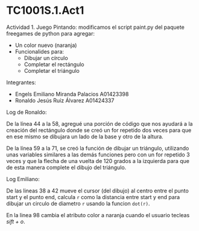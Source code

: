 # TC1001S.1.Act1
Actividad 1. Juego Pintando: modificamos el script paint.py del paquete freegames de python para agregar:
- Un color nuevo (naranja)
- Funcionalides para: 
  -  Dibujar un círculo 
  -  Completar el rectángulo
  -  Completar el triángulo 
 
 Integrantes: 
 - Engels Emiliano Miranda Palacios A01423398
 - Ronaldo Jesús Ruíz Álvarez A01424337


Log de Ronaldo:

De la línea 44 a la 58, agregué una porción de código que nos ayudará a la creación del rectángulo
donde se creó un for repetido dos veces para que en ese mismo se dibujara un lado de la base y otro 
de la altura.

De la línea 59 a la 71, se creó la función de dibujar un triángulo, utilizando unas variables similares
a las demás funciones pero con un for repetido 3 veces y que la flecha de una vuelta de 120 grados a la 
izquierda para que de esta manera complete el dibujo del triángulo.

Log Emiliano:

De las lineas 38 a 42 mueve el cursor (del dibujo) al centro entre el punto start y el punto end, calcula `r` como la distancia entre start y end para dibujar un circulo de diametro `r` usando la funcion `dot(r)`.

En la linea 98 cambia el atributo color a naranja cuando el usuario tecleas *sift + o*.
